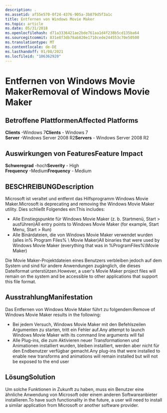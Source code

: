 ```yaml
---
description: .
ms.assetid: af55e570-0f24-4376-905a-3b879d5f3a1c
title: Entfernen von Windows Movie Maker
ms.topic: article
ms.date: 05/31/2018
ms.openlocfilehash: d71a3336421ae2bde761aa1d4f238b5cd135ba64
ms.sourcegitcommit: 831e8f3db78ab820e1710cede244553c70e50500
ms.translationtype: MT
ms.contentlocale: de-DE
ms.lasthandoff: 01/08/2021
ms.locfileid: "106362920"
---
```

# <a name="removal-of-windows-movie-maker"></a><span data-ttu-id="68f37-103">Entfernen von Windows Movie Maker</span><span class="sxs-lookup"><span data-stu-id="68f37-103">Removal of Windows Movie Maker</span></span>

## <a name="affected-platforms"></a><span data-ttu-id="68f37-104">Betroffene Plattformen</span><span class="sxs-lookup"><span data-stu-id="68f37-104">Affected Platforms</span></span>

<span data-ttu-id="68f37-105">**Clients** -Windows 7</span><span class="sxs-lookup"><span data-stu-id="68f37-105">**Clients** - Windows 7</span></span>  
<span data-ttu-id="68f37-106">**Server** -Windows Server 2008 R2</span><span class="sxs-lookup"><span data-stu-id="68f37-106">**Servers** - Windows Server 2008 R2</span></span>  









## <a name="feature-impact"></a><span data-ttu-id="68f37-107">Auswirkungen von Features</span><span class="sxs-lookup"><span data-stu-id="68f37-107">Feature Impact</span></span>

 <span data-ttu-id="68f37-108">**Schweregrad** -hoch</span><span class="sxs-lookup"><span data-stu-id="68f37-108">**Severity** - High</span></span>  
<span data-ttu-id="68f37-109">**Frequency** -Medium</span><span class="sxs-lookup"><span data-stu-id="68f37-109">**Frequency** - Medium</span></span>  


## <a name="description"></a><span data-ttu-id="68f37-110">BESCHREIBUNG</span><span class="sxs-lookup"><span data-stu-id="68f37-110">Description</span></span>

<span data-ttu-id="68f37-111">Microsoft ist veraltet und entfernt das Hilfsprogramm Windows Movie Maker.</span><span class="sxs-lookup"><span data-stu-id="68f37-111">Microsoft is deprecating and removing the Windows Movie Maker utility.</span></span> <span data-ttu-id="68f37-112">Dies schließt Folgendes ein:</span><span class="sxs-lookup"><span data-stu-id="68f37-112">This includes:</span></span>

-   <span data-ttu-id="68f37-113">Alle Einstiegspunkte für Windows Movie Maker (z. b. Startmenü, Start > ausführen)</span><span class="sxs-lookup"><span data-stu-id="68f37-113">All entry points to Windows Movie Maker (for example, Start Menu, Start > Run)</span></span>
-   <span data-ttu-id="68f37-114">Alle Binärdateien, die von Windows Movie Maker verwendet wurden (alles in% Program Files% \\ Movie Maker)</span><span class="sxs-lookup"><span data-stu-id="68f37-114">All binaries that were used by Windows Movie Maker (everything that was in %ProgramFiles%\\Movie Maker)</span></span>

<span data-ttu-id="68f37-115">Die Movie Maker-Projektdateien eines Benutzers verbleiben jedoch auf dem System und sind für andere Anwendungen zugänglich, die dieses Dateiformat unterstützen.</span><span class="sxs-lookup"><span data-stu-id="68f37-115">However, a user's Movie Maker project files will remain on the system and be accessible to other applications that support this file format.</span></span>

## <a name="manifestation"></a><span data-ttu-id="68f37-116">Ausstrahlung</span><span class="sxs-lookup"><span data-stu-id="68f37-116">Manifestation</span></span>

<span data-ttu-id="68f37-117">Das Entfernen von Windows Movie Maker führt zu folgendem:</span><span class="sxs-lookup"><span data-stu-id="68f37-117">Remove of Windows Movie Maker results in the following:</span></span>

-   <span data-ttu-id="68f37-118">Bei jedem Versuch, Windows Movie Maker mit den Befehlszeilen Argumenten zu starten, tritt ein Fehler auf.</span><span class="sxs-lookup"><span data-stu-id="68f37-118">Any attempt to launch Windows Movie Maker with its command line arguments will fail</span></span>
-   <span data-ttu-id="68f37-119">Alle Plug-ins, die zum Aktivieren neuer Transformationen und Animationen installiert wurden, bleiben installiert, werden aber nicht für den Endbenutzer verfügbar gemacht.</span><span class="sxs-lookup"><span data-stu-id="68f37-119">Any plug-ins that were installed to enable new transforms and animations will remain installed but will not be exposed to the end user</span></span>

## <a name="solution"></a><span data-ttu-id="68f37-120">Lösung</span><span class="sxs-lookup"><span data-stu-id="68f37-120">Solution</span></span>

<span data-ttu-id="68f37-121">Um solche Funktionen in Zukunft zu haben, muss ein Benutzer eine ähnliche Anwendung von Microsoft oder einem anderen Softwareanbieter installieren.</span><span class="sxs-lookup"><span data-stu-id="68f37-121">To have such functionality in the future, a user will need to install a similar application from Microsoft or another software provider.</span></span>

 

 



